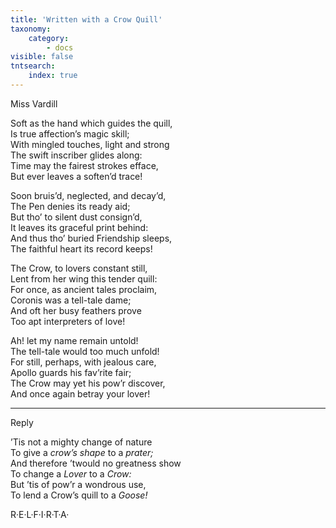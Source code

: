 ```yaml
---
title: 'Written with a Crow Quill'
taxonomy:
    category:
        - docs
visible: false
tntsearch:
    index: true
---
```


<div class="author">Miss Vardill</div>

Soft as the hand which guides the quill,  
Is true affection’s magic skill;  
With mingled touches, light and strong  
The swift inscriber glides along:  
Time may the fairest strokes efface,  
But ever leaves a soften’d trace!

Soon bruis’d, neglected, and decay’d,  
The Pen denies its ready aid;  
But tho’ to silent dust consign’d,  
It leaves its graceful print behind:  
And thus tho’ buried Friendship sleeps,  
The faithful heart its record keeps!  

The Crow, to lovers constant still,  
Lent from her wing this tender quill:  
For once, as ancient tales proclaim,  
Coronis was a tell-tale dame;  
And oft her busy feathers prove  
Too apt interpreters of love!

Ah! let my name remain untold!  
The tell-tale would too much unfold!  
For still, perhaps, with jealous care,  
Apollo guards his fav’rite fair;  
The Crow may yet his pow’r discover,  
And once again betray your lover!

---

<span class="title">Reply</span>

’Tis not a mighty change of nature  
To give a *crow’s shape* to a *prater;*  
And therefore ’twould no greatness show  
To change a *Lover* to a *Crow:*  
But ’tis of pow’r a wondrous use,  
To lend a Crow’s quill to a *Goose!*

R·E·L·F·I·R·T·A·